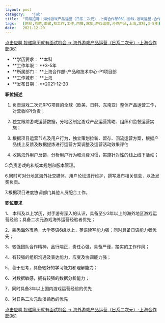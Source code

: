 ```yaml
---
layout:	post
category:	"job"
title:	"网易招聘：海外游戏产品运营（日系二次元）-上海合作部061-游戏-游戏运营-合作产品-上海本科3-5年"
tags:	[网易,招聘,面试,找工作,工作,内推,游戏,游戏运营,合作产品,上海,本科,3-5年]
date:	2021-12-20
---
```


[点击应聘 投递简历就有面试机会 ->  海外游戏产品运营（日系二次元）-上海合作部061](http://mobile.bole.netease.com/bole/boleDetail?id=36589&employeeId=346f03c3cda5f04c&key=all)



- **学历要求： **本科
- **工作年限： **3-5年
- **所属部门： **上海合作部-产品和技术中心-P1项目部
- **工作城市： **上海
- **发布日期： **2021-12-20



**职位描述**

1. 负责游戏二次元RPG项目的全球（欧美、日韩、东南亚）整体产品运营工作，对营收KPI负责；

2. 独立跟踪游戏运营数据，分地区制定游戏产品运营策略、组织和监督运营实施；

3. 根据项目运营节点及用户行为，独立策划拉新、留存、回流运营方案，根据产品线上反馈及数据提炼进行运营方案调整及运营活动效果评估

4. 收集海外用户反馈，分析用户行为和消费习惯，实施针对性的线上线下活动；

5.负责游戏的和版本规划和版本管理。

6.同时可对分地区海外社交媒体、用户论坛进行维护，撰写发布相关信息，以及发奖负责。

7.根据项目进度协调部门其他人员配合工作。



**职位要求**

1、 本科及以上学历，对手游有深入的认识，具备至少3年以上的海外地区游戏运营经验；具备二次元游戏海外运营经验者优先；

2、熟悉海外市场，大学英语6级以上，英语读写能力强；同时具备日语能力者优先；

3、较强团队合作精神，品行端正，责任心强，具备严谨，踏实的工作作风；

4、有较强的组织沟通及表达能力，应变及协调能力强；

5、善于思考，具备较好的学习能力和理解能力；

6、对数据敏感，拥有较强的数据分析能力；

7、同时具备3年以上国内游戏运营经验的优先

8、对日系二次元动漫熟悉的优先



[点击应聘 投递简历就有面试机会 ->  海外游戏产品运营（日系二次元）-上海合作部061](http://mobile.bole.netease.com/bole/boleDetail?id=36589&employeeId=346f03c3cda5f04c&key=all)